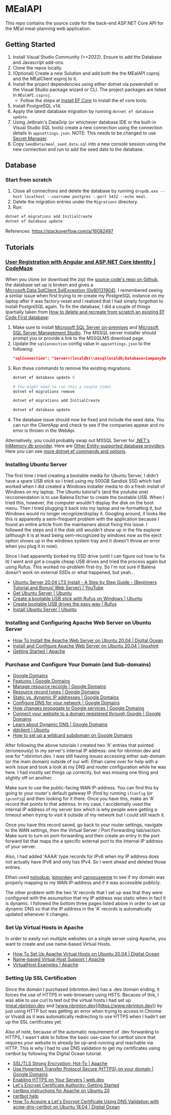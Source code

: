 # MEalAPI

This repo contains the source code for the back-end ASP.NET Core API for the
MEal meal-planning web application.

## Getting Started
1. Install Visual Studio Community (>=2022). Ensure to add the Database and
   Javascript add-ons.
2. Clone the repos locally.
3. (Optional) Create a new Solution and add both the the MEalAPI csproj and the MEalClient
   esproj to it.
4. Install the project dependencies using either dotnet via powershell or the
   Visual Studio package wizard or CLI. The project packages are listed in `MEalAPI.csproj`.
	* Follow the steps at [Install EF Core](https://docs.microsoft.com/en-us/ef/core/get-started/overview/install)
	  to install the ef core tools.
5. Install PostgreSQL v14.
6. Apply the latest database migration by running `dotnet ef database update`.
7. Using Jetbrain's DataGrip (or whichever database IDE or the built-in Visual
   Studio SQL tools) create a new connection using the connection details in
   `appsettings.json`. NOTE: This needs to be changed to use [Secret Manager](https://learn.microsoft.com/en-us/aspnet/core/security/app-secrets?view=aspnetcore-6.0&tabs=windows).
8. Copy `SeedData/meal_seed_data.sql` into a new console session using the new
  connection and run to add the seed data to the database.

## Database
### Start from scratch
1. Close all connections and delete the database by running `dropdb.exe --host localhost --username postgres --port 5432 --echo meal`.
2. Delete the migration entries under the `Migrations` directory.
3. Run:
```powershell
dotnet ef migrations add InitialCreate
dotnet ef database update
```
References: https://stackoverflow.com/a/16082497

## Tutorials
### [User Registration with Angular and ASP.NET Core Identity | CodeMaze](https://code-maze.com/user-registration-angular-aspnet-identity/)
When you clone (or download the zip) the [source code's repo on Github](https://github.com/CodeMazeBlog/angular-identity-aspnetcore-security/tree/angular-identity-user-registration),
the database set up is broken and gives a [Microsoft.Data.SqlClient.SqlException (0x80131904)](https://stackoverflow.com/questions/26135346/sql-connection-error-system-data-sqlclient-sqlexception-0x80131904).
I remembered seeing a simliar issue when first trying to re-create my PostgreSQL
instance on my laptop after it was factory-reset and I realized that I had
simply forgotton to install PostgreSQL again. To fix the database, I did a
couple of things (partially taken from [How to delete and recreate from scratch an existing EF Code First database](https://stackoverflow.com/questions/16035333/how-to-delete-and-recreate-from-scratch-an-existing-ef-code-first-database):
1. Make sure to install [Microsoft SQL Server on-premises](https://www.microsoft.com/en-us/sql-server/sql-server-downloads)
   and [Microsoft SQL Server Management Studio](https://docs.microsoft.com/en-us/sql/ssms/download-sql-server-management-studio-ssms?redirectedfrom=MSDN&view=sql-server-ver16).
   The MSSQL server installer should prompt you or provide a link to the MSSQLMS
   download page.
2. Update the `sqlConnection` config value in `appsettings.json` to the following:
   ```json
   "sqlConnection": "Server=(localdb)\\mssqllocaldb;Database=CompanyEmployees;Trusted_Connection=True;MultipleActiveResultSets=true"
   ```
3. Run these commands to remove the existing migrations:
	```powershell
	dotnet ef database update 0

	# You might need to run this a couple times
	dotnet ef migrations remove

	dotnet ef migrations add InitialCreate

	dotnet ef database update
	```
4. The database issue should now be fixed and include the seed data. You can run
   the ClientApp and check to see if the companies appear and no error is thrown
   in the WebApi.

Alternatively, you could probably swap out MSSQL Server for [.NET's InMemory db provider](https://www.nuget.org/packages/Microsoft.EntityFrameworkCore.InMemory).
Here are [Other Entity-supported database providers](https://docs.microsoft.com/en-us/ef/core/providers/?tabs=dotnet-core-cli).
Here you can see [more dotnet ef commands and options](https://docs.microsoft.com/en-us/ef/core/cli/dotnet).

### Installing Ubuntu Server
The first time I tried creating a bootable media for Ubuntu Server, I didn't have
a spare USB stick so I tried using my 500GB Sandisk SSD which had worked when I
did created a Windows installer media to do a fresh install of Windows on my
laptop. The Ubuntu tutorial's (and the youtube one) reccomendation is to use
Balena Etcher to create the bootable USB. When I tried this, however, the
computer wouldn't display the disk on the boot menu. Then I tried plugging it back
into my laptop and re-formatting it, but Windows would no longer recognize/display
it. Googling around, it looks like this is apparently a semi-frequent problem
with the application because I found an entire article from the maintainers about
fixing this issue. I followed the steps and it the disk still wouldn't show up in
the file explorer (although it is at least being sem-recognized by windows now
as the eject option shows up in the windows system tray and it doesn't throw an
error when you plug it in now).

Since I had apparently borked my SSD drive (until I can figure out how to fix it)
I went and got a couple cheap USB drives and tried the process again but using
Rufus. This worked no-problem first-try. So I'm not sure if Balena doesn't work
on external SSDs or what happened, but yeah...
- [Ubuntu Server 20.04 LTS Install - A Step by Step Guide - (Beginners Tutorial and Bonus! Web Server) | YouTube](https://www.youtube.com/watch?v=xUH256WAWt0)
- [Get Ubuntu Server | Ubuntu](https://ubuntu.com/download/server)
- [Create a bootable USB stick with Rufus on Windows | Ubuntu](https://ubuntu.com/tutorials/create-a-usb-stick-on-windows#1-overview)
- [Create bootable USB drives the easy way | Rufus](https://rufus.ie/en/)
- [Install Ubuntu Server | Ubuntu](https://ubuntu.com/tutorials/install-ubuntu-server#1-overview)

### Installing and Configuring Apache Web Server on Ubuntu Server
- [How To Install the Apache Web Server on Ubuntu 20.04 | Digital Ocean](https://www.digitalocean.com/community/tutorials/how-to-install-the-apache-web-server-on-ubuntu-20-04)
- [Install and Configure Apache Web Server on Ubuntu 20.04 | linuxhint](https://linuxhint.com/install_apache_web_server_ubuntu/)
- [Getting Started | Apache](https://httpd.apache.org/docs/2.4/getting-started.html)

### Purchase and Configure Your Domain (and Sub-domains)
- [Google Domains](https://domains.google.com)
- [Features | Google Domains](https://support.google.com/domains/answer/4632243?hl=en)
- [Manage resource records | Google Domains](https://support.google.com/domains/answer/3290350#zippy=,add-a-resource-record,modify-or-delete-a-resource-record,host-name)
- [Resource record types | Google Domains](https://support.google.com/domains/answer/10751068#zippy=,cname)
- [Static vs. dynamic IP addresses | Google Domains](https://support.google.com/fiber/answer/3547208?hl=en)
- [Configure DNS for your network | Google Domains](https://support.google.com/fiber/answer/4647563)
- [How changes propagate to Google services | Google Domains](https://support.google.com/a/answer/7514107?hl=en#:~:text=The%20time%20it%20takes%20depends,your%20domain%20host%20for%20details.)
- [Connect your website to a domain registered through Google | Google Domains](https://support.google.com/a/answer/7538152?hl=en#zippy=,my-domain-registrar-is-google-domains,for-an-a-record,for-a-cname-record,for-a-name-server-ns-record)
- [Learn about Dynamic DNS | Google Domains](https://support.google.com/domains/answer/6147083?hl=en#zippy=,set-up-a-client-program-on-your-gateway-host-or-server)
- [ddclient | Ubuntu](https://help.ubuntu.com/community/DynamicDNS)
- [How to set up a wildcard subdomain on Google Domains](https://blog.andersonbanihirwe.dev/posts/2021/google-dynamic-dns-wildcard-subdomains/)

After following the above tutorials I created two 'A' entries that pointed
(erroneously) to my server's internal IP address: one for nbrinton.dev and one
for *.nbrinton.dev. I was still having issues accessing either sub-domain (or
the main domain) outside of our wifi. Ethan came over for help with a work issue
and took a look at my DNS and router configuration while he was here. I had
mostly set things up correctly, but was missing one thing and slightly off on
another.

Make sure to use the public-facing WAN IP-address. You can find this by going
to your router's default gateway IP (find by running `ifconfig` (or `ipconfig`)
and then looking for it there. Once you have this, make an 'A' record that
points to that address. In my case, I accidentally used the internal IP address
of my server box which is why people were getting a timeout when trying to visit
it outside of my network but I could still reach it.

Once you have this record saved, go back to your router settings, navigate to
the WAN settings, then the Virtual Server / Port Forwarding tab/section. Make
sure to turn on port-forwarding and then create an entry in the port forward
list that maps the a specific external port to the Internal IP address of your
server.

Also, I had added 'AAAA' type records for IPv6 when my IP address does not
actually have IPv6 and only has IPv4. So I went ahead and deleted those entries.

Ethan used [nslookup](https://www.nslookup.io), [ipmonkey](http://ipmonkey.com)
and [canyouseeme](https://canyouseeme.org) to see if my domain was properly
mapping to my WAN IP-address and if it was accessible publicly.

The other problem with the two 'A' records that I set up was that they were
configured with the assumption that my IP address was static when in fact it is
dynamic. I followed the bottom three pages listed above in order to set up
dynamic DNS so that the IP address in the 'A' records is automatically updated
whenever it changes.

### Set Up Virtual Hosts in Apache
In order to easily run multiple websites on a single server using Apache, you
want to create and use name-based Virtual Hosts.
- [How To Set Up Apache Virtual Hosts on Ubuntu 20.04 | Digital Ocean](https://www.digitalocean.com/community/tutorials/how-to-set-up-apache-virtual-hosts-on-ubuntu-20-04)
- [Name-based Virtual Host Support | Apache](https://httpd.apache.org/docs/2.4/vhosts/name-based.html)
- [VirtualHost Examples | Apache](https://httpd.apache.org/docs/2.4/vhosts/examples.html)

### Setting Up SSL Certification
Since the domain I purchased (nbrinton.dev) has a .dev domain ending, it forces
the use of HTTPS in web-browsers using HSTS. Because of this, I was able to use
curl to test out the virtual hosts I had set up ([meal.nbrinton.dev](https://meal.nbrinton.dev)
and [www.nbrinton.dev](https://www.nbrinton.dev)) by just using HTTP but was
getting an error when trying to access in Chrome or Vivaldi as it was automatically
redirecting to use HTTPS when I hadn't set up the SSL certificates yet.

Also of note, because of the automatic requirement of .dev forwarding to HTTPS,
I wasn't able to follow the basic use-case for certbot since that requires your
website to already be up-and-running and reachable via HTTP. This is why I had
to use DNS validation to get my certificates using certbot by following the
Digital Ocean tutorial.
- [SSL/TLS Strong Encryption: Hot-To | Apache](https://httpd.apache.org/docs/2.4/ssl/ssl_howto.html)
- [Use Hypertext Transfer Protocol Secure (HTTPS) on your domain | Google Domains](https://support.google.com/domains/answer/7630973?hl=en&visit_id=637974871380003441-2921542600&rd=1#zippy=,get-an-ssltls-certificate-from-a-certificate-authority-ca,https-from-web-hosts)
- [Enabling HTTPS on Your Servers | web.dev](https://web.dev/enabling-https-on-your-servers/)
- [Let's Encrypt Certificate Authority: Getting Started](https://letsencrypt.org/getting-started/)
- [certbox instructions for Apache on Ubuntu 20](https://certbot.eff.org/instructions?ws=apache&os=ubuntufocal)
- [certbot help](https://certbot.eff.org/pages/help)
- [How To Acquire a Let's Encrypt Certificate Using DNS Validation with acme-dns-certbot on Ubuntu 18.04 | Digital Ocean](https://www.digitalocean.com/community/tutorials/how-to-acquire-a-let-s-encrypt-certificate-using-dns-validation-with-acme-dns-certbot-on-ubuntu-18-04)